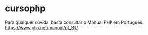# cursophp
Para qualquer dúvida, basta consultar o Manual PHP em Português. https://www.php.net/manual/pt_BR/